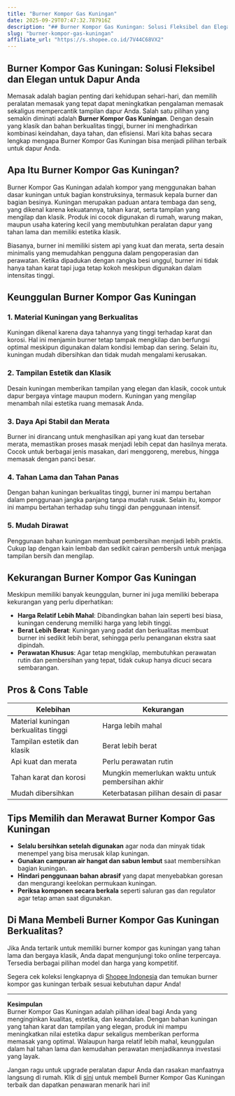 ```yaml
---
title: "Burner Kompor Gas Kuningan"
date: 2025-09-29T07:47:32.787916Z
description: "## Burner Kompor Gas Kuningan: Solusi Fleksibel dan Elegan untuk Dapur Anda..."
slug: "burner-kompor-gas-kuningan"
affiliate_url: "https://s.shopee.co.id/7V44C68VX2"
---
```

## Burner Kompor Gas Kuningan: Solusi Fleksibel dan Elegan untuk Dapur Anda

Memasak adalah bagian penting dari kehidupan sehari-hari, dan memilih peralatan memasak yang tepat dapat meningkatkan pengalaman memasak sekaligus mempercantik tampilan dapur Anda. Salah satu pilihan yang semakin diminati adalah **Burner Kompor Gas Kuningan**. Dengan desain yang klasik dan bahan berkualitas tinggi, burner ini menghadirkan kombinasi keindahan, daya tahan, dan efisiensi. Mari kita bahas secara lengkap mengapa Burner Kompor Gas Kuningan bisa menjadi pilihan terbaik untuk dapur Anda.

## Apa Itu Burner Kompor Gas Kuningan?

Burner Kompor Gas Kuningan adalah kompor yang menggunakan bahan dasar kuningan untuk bagian konstruksinya, termasuk kepala burner dan bagian besinya. Kuningan merupakan paduan antara tembaga dan seng, yang dikenal karena kekuatannya, tahan karat, serta tampilan yang mengilap dan klasik. Produk ini cocok digunakan di rumah, warung makan, maupun usaha katering kecil yang membutuhkan peralatan dapur yang tahan lama dan memiliki estetika klasik.

Biasanya, burner ini memiliki sistem api yang kuat dan merata, serta desain minimalis yang memudahkan pengguna dalam pengoperasian dan perawatan. Ketika dipadukan dengan rangka besi unggul, burner ini tidak hanya tahan karat tapi juga tetap kokoh meskipun digunakan dalam intensitas tinggi.

## Keunggulan Burner Kompor Gas Kuningan

### 1. Material Kuningan yang Berkualitas

Kuningan dikenal karena daya tahannya yang tinggi terhadap karat dan korosi. Hal ini menjamin burner tetap tampak mengkilap dan berfungsi optimal meskipun digunakan dalam kondisi lembap dan sering. Selain itu, kuningan mudah dibersihkan dan tidak mudah mengalami kerusakan.

### 2. Tampilan Estetik dan Klasik

Desain kuningan memberikan tampilan yang elegan dan klasik, cocok untuk dapur bergaya vintage maupun modern. Kuningan yang mengilap menambah nilai estetika ruang memasak Anda.

### 3. Daya Api Stabil dan Merata

Burner ini dirancang untuk menghasilkan api yang kuat dan tersebar merata, memastikan proses masak menjadi lebih cepat dan hasilnya merata. Cocok untuk berbagai jenis masakan, dari menggoreng, merebus, hingga memasak dengan panci besar.

### 4. Tahan Lama dan Tahan Panas

Dengan bahan kuningan berkualitas tinggi, burner ini mampu bertahan dalam penggunaan jangka panjang tanpa mudah rusak. Selain itu, kompor ini mampu bertahan terhadap suhu tinggi dan penggunaan intensif.

### 5. Mudah Dirawat

Penggunaan bahan kuningan membuat pembersihan menjadi lebih praktis. Cukup lap dengan kain lembab dan sedikit cairan pembersih untuk menjaga tampilan bersih dan mengilap.

## Kekurangan Burner Kompor Gas Kuningan

Meskipun memiliki banyak keunggulan, burner ini juga memiliki beberapa kekurangan yang perlu diperhatikan:

- **Harga Relatif Lebih Mahal**: Dibandingkan bahan lain seperti besi biasa, kuningan cenderung memiliki harga yang lebih tinggi.
- **Berat Lebih Berat**: Kuningan yang padat dan berkualitas membuat burner ini sedikit lebih berat, sehingga perlu penanganan ekstra saat dipindah.
- **Perawatan Khusus**: Agar tetap mengkilap, membutuhkan perawatan rutin dan pembersihan yang tepat, tidak cukup hanya dicuci secara sembarangan.

## Pros & Cons Table

| Kelebihan                                 | Kekurangan                                         |
|--------------------------------------------|---------------------------------------------------|
| Material kuningan berkualitas tinggi     | Harga lebih mahal                                |
| Tampilan estetik dan klasik              | Berat lebih berat                                |
| Api kuat dan merata                       | Perlu perawatan rutin                          |
| Tahan karat dan korosi                  | Mungkin memerlukan waktu untuk pembersihan akhir |
| Mudah dibersihkan                        | Keterbatasan pilihan desain di pasar         |

## Tips Memilih dan Merawat Burner Kompor Gas Kuningan

- **Selalu bersihkan setelah digunakan** agar noda dan minyak tidak menempel yang bisa merusak kilap kuningan.
- **Gunakan campuran air hangat dan sabun lembut** saat membersihkan bagian kuningan.
- **Hindari penggunaan bahan abrasif** yang dapat menyebabkan goresan dan mengurangi keelokan permukaan kuningan.
- **Periksa komponen secara berkala** seperti saluran gas dan regulator agar tetap aman saat digunakan.

## Di Mana Membeli Burner Kompor Gas Kuningan Berkualitas?

Jika Anda tertarik untuk memiliki burner kompor gas kuningan yang tahan lama dan bergaya klasik, Anda dapat mengunjungi toko online terpercaya. Tersedia berbagai pilihan model dan harga yang kompetitif.

Segera cek koleksi lengkapnya di [Shopee Indonesia](https://s.shopee.co.id/7V44C68VX2) dan temukan burner kompor gas kuningan terbaik sesuai kebutuhan dapur Anda!

---

**Kesimpulan**  
Burner Kompor Gas Kuningan adalah pilihan ideal bagi Anda yang menginginkan kualitas, estetika, dan keandalan. Dengan bahan kuningan yang tahan karat dan tampilan yang elegan, produk ini mampu meningkatkan nilai estetika dapur sekaligus memberikan performa memasak yang optimal. Walaupun harga relatif lebih mahal, keunggulan dalam hal tahan lama dan kemudahan perawatan menjadikannya investasi yang layak.

Jangan ragu untuk upgrade peralatan dapur Anda dan rasakan manfaatnya langsung di rumah. Klik di [sini](https://s.shopee.co.id/7V44C68VX2) untuk membeli Burner Kompor Gas Kuningan terbaik dan dapatkan penawaran menarik hari ini!
